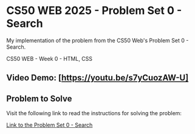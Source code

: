 # CS50 WEB 2025 - Problem Set 0 - Search

My implementation of the problem from the CS50 Web's  Problem Set 0 - Search.

CS50 WEB - Week 0 - HTML, CSS

## Video Demo: [https://youtu.be/s7yCuozAW-U]

## Problem to Solve

Visit the following link to read the instructions for solving the problem:

[Link to the Problem Set 0 - Search](https://cs50.harvard.edu/web/weeks/0/)
